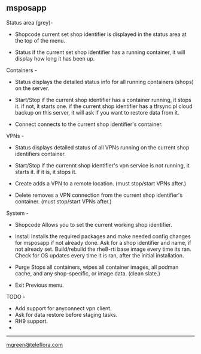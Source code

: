 msposapp
--------
Status area (grey)-
- Shopcode
current set shop identifier is displayed in the status area at the top of the menu.

- Status
if the current set shop identifier has a running container, it will display how long it has been up.

Containers -
- Status
displays the detailed status info for all running containers (shops) on the server.

- Start/Stop
if the current shop identifier has a container running, it stops it. if not, it starts one.
if the current shop identifier has a tfrsync.pl cloud backup on this server, it will ask if you want to restore data from it.

- Connect
connects to the current shop identifier's container.

VPNs -
- Status
displays detailed status of all VPNs running on the current shop identifiers container.

- Start/Stop
if the currennt shop identifier's vpn service is not running, it starts it. if it is, it stops it.

- Create
adds a VPN to a remote location. (must stop/start VPNs after.)

- Delete
removes a VPN connection from the current shop identifier's container. (must stop/start VPNs after.)

System -
- Shopcode
Allows you to set the current working shop identifier.

- Install
Installs the required packages and make needed config changes for msposapp if not already done.
Ask for a shop identifier and name, if not already set.
Build/rebuild the rhe8-rti base image every time its ran.
Check for OS updates every time it is ran, after the initial installation.

- Purge
Stops all containers, wipes all container images, all podman cache, and any shop-specific, or image data. (clean slate.)

- Exit
Previous menu.


TODO -
- Add support for anyconnect vpn client.
- Ask for data restore before staging tasks.
- RH9 support.
- 

---
mgreen@teleflora.com
